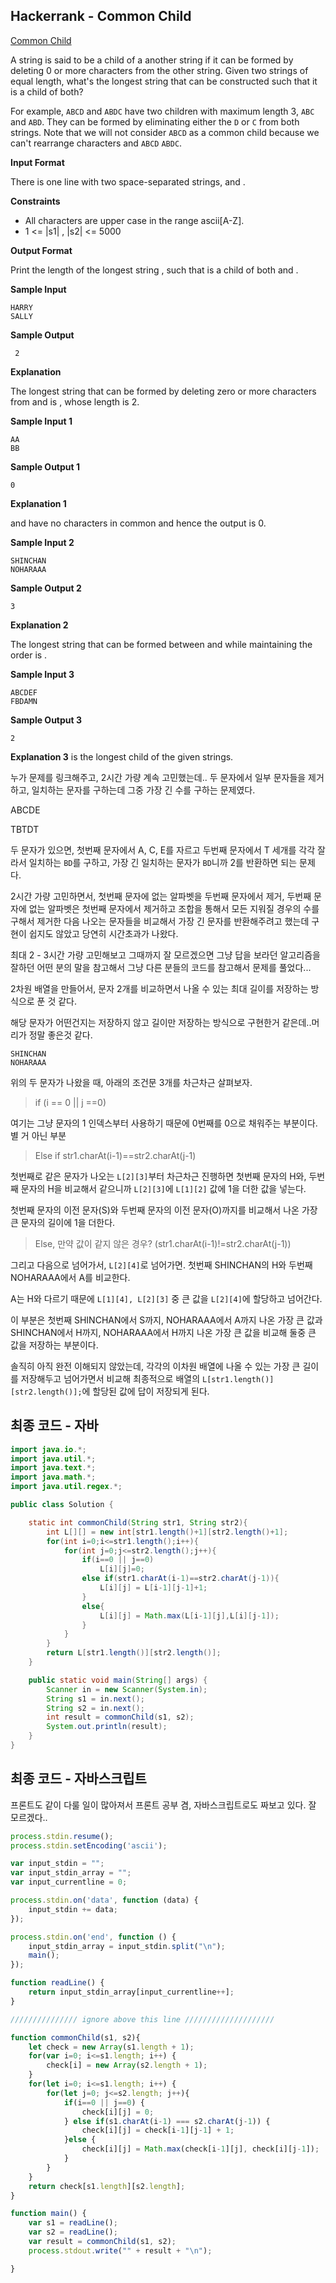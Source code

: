 ## Hackerrank - Common Child


[Common Child](https://www.hackerrank.com/challenges/common-child/problem)

A string is said to be a child of a another string if it can be formed by deleting 0 or more characters from the other string. Given two strings of equal length, what's the longest string that can be constructed such that it is a child of both?

For example, `ABCD` and `ABDC` have two children with maximum length 3, `ABC` and `ABD`. They can be formed by eliminating either the `D` or `C` from both strings. Note that we will not consider `ABCD` as a common child because we can't rearrange characters and `ABCD`  `ABDC`.

**Input Format**

There is one line with two space-separated strings,  and .

**Constraints**

- All characters are upper case in the range ascii[A-Z].
- 1 <= |s1| , |s2| <= 5000

**Output Format**

Print the length of the longest string , such that  is a child of both  and .

**Sample Input**

```
HARRY
SALLY
```

**Sample Output**

```
 2
```

**Explanation**

The longest string that can be formed by deleting zero or more characters from  and  is , whose length is 2.

**Sample Input 1**

```
AA
BB
```

**Sample Output 1**

```
0
```

**Explanation 1**

 and  have no characters in common and hence the output is 0.

**Sample Input 2**

```
SHINCHAN
NOHARAAA
```

**Sample Output 2**

```
3
```

**Explanation 2**

The longest string that can be formed between  and  while maintaining the order is .

**Sample Input 3**

```
ABCDEF
FBDAMN
```

**Sample Output 3**

```
2
```

**Explanation 3** 
 is the longest child of the given strings.



누가 문제를 링크해주고, 2시간 가량 계속 고민했는데.. 두 문자에서 일부 문자들을 제거하고, 일치하는 문자를 구하는데 그중 가장 긴 수를 구하는 문제였다.

ABCDE

TBTDT

두 문자가 있으면, 첫번째 문자에서 A, C, E를 자르고 두번째 문자에서 T 세개를 각각 잘라서 일치하는 `BD`를 구하고, 가장 긴 일치하는 문자가 `BD`니까 2를 반환하면 되는 문제다.

2시간 가량 고민하면서, 첫번째 문자에 없는 알파벳을 두번째 문자에서 제거, 두번째 문자에 없는 알파벳은 첫번째 문자에서 제거하고 조합을 통해서 모든 지워질 경우의 수를 구해서 제거한 다음 나오는 문자들을 비교해서 가장 긴 문자를 반환해주려고 했는데 구현이 쉽지도 않았고 당연히 시간초과가 나왔다.



최대 2 - 3시간 가량 고민해보고 그때까지 잘 모르겠으면 그냥 답을 보라던 알고리즘을 잘하던 어떤 분의 말을 참고해서 그냥 다른 분들의 코드를 참고해서 문제를 풀었다...



2차원 배열을 만들어서, 문자 2개를 비교하면서 나올 수 있는 최대 길이를 저장하는 방식으로 푼 것 같다.

해당 문자가 어떤건지는 저장하지 않고 길이만 저장하는 방식으로 구현한거 같은데..머리가 정말 좋은것 같다.

```
SHINCHAN
NOHARAAA
```

위의 두 문자가 나왔을 때, 아래의 조건문 3개를 차근차근 살펴보자.

> if (i == 0 || j ==0)

여기는 그냥 문자의 1 인덱스부터 사용하기 때문에 0번째를 0으로 채워주는 부분이다. 별 거 아닌 부분



> Else if str1.charAt(i-1)==str2.charAt(j-1)

첫번째로 같은 문자가 나오는 `L[2][3]`부터 차근차근 진행하면 첫번째 문자의 H와, 두번째 문자의 H을 비교해서 같으니까 `L[2][3]`에 `L[1][2]` 값에 1을 더한 값을 넣는다.

첫번째 문자의 이전 문자(S)와 두번째 문자의 이전 문자(O)까지를 비교해서 나온 가장 큰 문자의 길이에 1을 더한다.



> Else, 만약 값이 같지 않은 경우? (str1.charAt(i-1)!=str2.charAt(j-1))

그리고 다음으로 넘어가서, `L[2][4]`로 넘어가면. 첫번째 SHINCHAN의 H와 두번째 NOHARAAA에서 A를 비교한다.

A는 H와 다르기 때문에 `L[1][4], L[2][3]` 중 큰 값을 `L[2][4]`에 할당하고 넘어간다.

이 부분은 첫번째 SHINCHAN에서 S까지, NOHARAAA에서 A까지 나온 가장 큰 값과 SHINCHAN에서 H까지, NOHARAAA에서 H까지 나온 가장 큰 값을 비교해 둘중 큰 값을 저장하는 부분이다.



솔직히 아직 완전 이해되지 않았는데, 각각의 이차원 배열에 나올 수 있는 가장 큰 길이를 저장해두고 넘어가면서 비교해 최종적으로 배열의 `L[str1.length()][str2.length()];`에 할당된 값에 답이 저장되게 된다.



## 최종 코드 - 자바

```java
import java.io.*;
import java.util.*;
import java.text.*;
import java.math.*;
import java.util.regex.*;

public class Solution {

    static int commonChild(String str1, String str2){
        int L[][] = new int[str1.length()+1][str2.length()+1];
        for(int i=0;i<=str1.length();i++){
            for(int j=0;j<=str2.length();j++){
                if(i==0 || j==0)
                    L[i][j]=0;
                else if(str1.charAt(i-1)==str2.charAt(j-1)){
                    L[i][j] = L[i-1][j-1]+1;
                }
                else{
                    L[i][j] = Math.max(L[i-1][j],L[i][j-1]);
                }
            }
        }
        return L[str1.length()][str2.length()];
    }

    public static void main(String[] args) {
        Scanner in = new Scanner(System.in);
        String s1 = in.next();
        String s2 = in.next();
        int result = commonChild(s1, s2);
        System.out.println(result);
    }
}

```

## 최종 코드 - 자바스크립트

프론트도 같이 다룰 일이 많아져서 프론트 공부 겸, 자바스크립트로도 짜보고 있다. 잘 모르겠다..

```js
process.stdin.resume();
process.stdin.setEncoding('ascii');

var input_stdin = "";
var input_stdin_array = "";
var input_currentline = 0;

process.stdin.on('data', function (data) {
    input_stdin += data;
});

process.stdin.on('end', function () {
    input_stdin_array = input_stdin.split("\n");
    main();    
});

function readLine() {
    return input_stdin_array[input_currentline++];
}

/////////////// ignore above this line ////////////////////

function commonChild(s1, s2){
    let check = new Array(s1.length + 1);
    for(var i=0; i<=s1.length; i++) {
        check[i] = new Array(s2.length + 1);
    }
    for(let i=0; i<=s1.length; i++) {
        for(let j=0; j<=s2.length; j++){
            if(i==0 || j==0) {
                check[i][j] = 0;
            } else if(s1.charAt(i-1) === s2.charAt(j-1)) {
                check[i][j] = check[i-1][j-1] + 1;
            }else {
                check[i][j] = Math.max(check[i-1][j], check[i][j-1]);
            }
        }
    }
    return check[s1.length][s2.length];
}

function main() {
    var s1 = readLine();
    var s2 = readLine();
    var result = commonChild(s1, s2);
    process.stdout.write("" + result + "\n");

}
```

